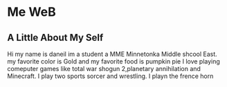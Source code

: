<html>
<body>
<h1>Me WeB
</h1>


<h2> A Little About My Self
</h2>
<p>
Hi my name is daneil im a student a MME Minnetonka Middle shcool East. my favorite color is Gold and my favorite food is pumpkin pie
I love playing comeputer games like total war shogun 2,planetary annihilation and Minecraft. I play two sports sorcer and wrestling. I playn the frence horn </p> 











































































































































</body>
</html>
